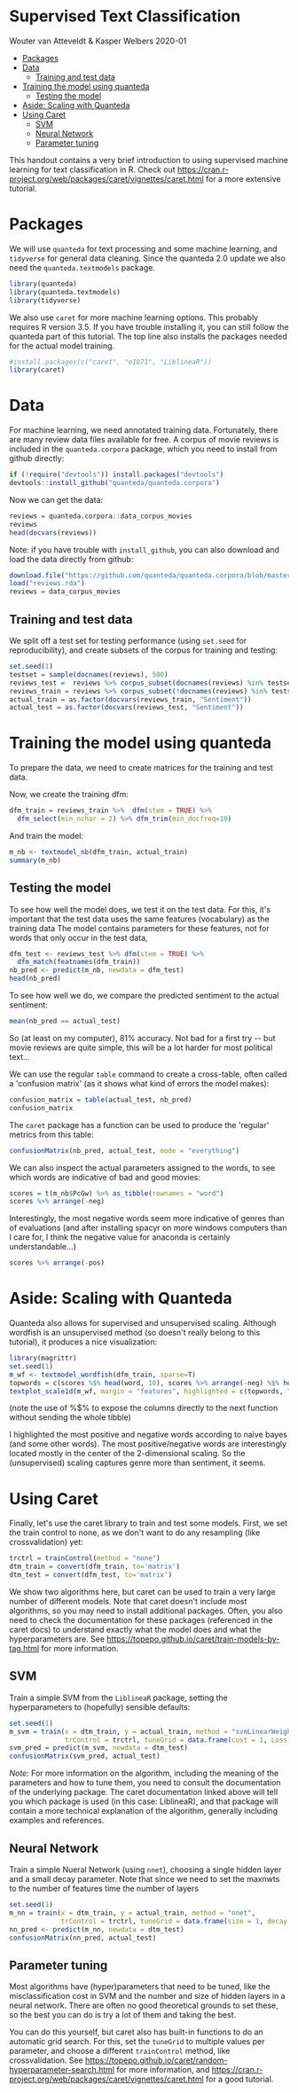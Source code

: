 Supervised Text Classification
================
Wouter van Atteveldt & Kasper Welbers
2020-01

-   [Packages](#packages)
-   [Data](#data)
    -   [Training and test data](#training-and-test-data)
-   [Training the model using quanteda](#training-the-model-using-quanteda)
    -   [Testing the model](#testing-the-model)
-   [Aside: Scaling with Quanteda](#aside-scaling-with-quanteda)
-   [Using Caret](#using-caret)
    -   [SVM](#svm)
    -   [Neural Network](#neural-network)
    -   [Parameter tuning](#parameter-tuning)

This handout contains a very brief introduction to using supervised machine learning for text classification in R. Check out <https://cran.r-project.org/web/packages/caret/vignettes/caret.html> for a more extensive tutorial.

Packages
========

We will use `quanteda` for text processing and some machine learning, and `tidyverse` for general data cleaning. Since the quanteda 2.0 update we also need the `quanteda.textmodels` package.

``` r
library(quanteda)
library(quanteda.textmodels)
library(tidyverse)
```

We also use `caret` for more machine learning options. This probably requires R version 3.5. If you have trouble installing it, you can still follow the quanteda part of this tutorial. The top line also installs the packages needed for the actual model training.

``` r
#install.packages(c("caret", "e1071", "LiblineaR"))
library(caret)
```

Data
====

For machine learning, we need annotated training data. Fortunately, there are many review data files available for free. A corpus of movie reviews is included in the `quanteda.corpora` package, which you need to install from github directly:

``` r
if (!require("devtools")) install.packages("devtools")
devtools::install_github("quanteda/quanteda.corpora")
```

Now we can get the data:

``` r
reviews = quanteda.corpora::data_corpus_movies
reviews
head(docvars(reviews))
```

Note: if you have trouble with `install_github`, you can also download and load the data directly from github:

``` r
download.file("https://github.com/quanteda/quanteda.corpora/blob/master/data/data_corpus_movies.rda?raw=true", "reviews.rda")
load("reviews.rda")
reviews = data_corpus_movies
```

Training and test data
----------------------

We split off a test set for testing performance (using `set.seed` for reproducibility), and create subsets of the corpus for training and testing:

``` r
set.seed(1)
testset = sample(docnames(reviews), 500)
reviews_test =  reviews %>% corpus_subset(docnames(reviews) %in% testset)
reviews_train = reviews %>% corpus_subset(!docnames(reviews) %in% testset)
actual_train = as.factor(docvars(reviews_train, "Sentiment"))
actual_test = as.factor(docvars(reviews_test, "Sentiment"))
```

Training the model using quanteda
=================================

To prepare the data, we need to create matrices for the training and test data.

Now, we create the training dfm:

``` r
dfm_train = reviews_train %>%  dfm(stem = TRUE) %>% 
  dfm_select(min_nchar = 2) %>% dfm_trim(min_docfreq=10)
```

And train the model:

``` r
m_nb <- textmodel_nb(dfm_train, actual_train)
summary(m_nb)
```

Testing the model
-----------------

To see how well the model does, we test it on the test data. For this, it's important that the test data uses the same features (vocabulary) as the training data The model contains parameters for these features, not for words that only occur in the test data,

``` r
dfm_test <- reviews_test %>% dfm(stem = TRUE) %>% 
  dfm_match(featnames(dfm_train))
nb_pred <- predict(m_nb, newdata = dfm_test)
head(nb_pred)
```

To see how well we do, we compare the predicted sentiment to the actual sentiment:

``` r
mean(nb_pred == actual_test)
```

So (at least on my computer), 81% accuracy. Not bad for a first try -- but movie reviews are quite simple, this will be a lot harder for most political text...

We can use the regular `table` command to create a cross-table, often called a 'confusion matrix' (as it shows what kind of errors the model makes):

``` r
confusion_matrix = table(actual_test, nb_pred)
confusion_matrix
```

The `caret` package has a function can be used to produce the 'regular' metrics from this table:

``` r
confusionMatrix(nb_pred, actual_test, mode = "everything")
```

We can also inspect the actual parameters assigned to the words, to see which words are indicative of bad and good movies:

``` r
scores = t(m_nb$PcGw) %>% as_tibble(rownames = "word")
scores %>% arrange(-neg)
```

Interestingly, the most negative words seem more indicative of genres than of evaluations (and after installing spacyr on more windows computers than I care for, I think the negative value for anaconda is certainly understandable...)

``` r
scores %>% arrange(-pos)
```

Aside: Scaling with Quanteda
============================

Quanteda also allows for supervised and unsupervised scaling. Although wordfish is an unsupervised method (so doesn't really belong to this tutorial), it produces a nice visualization:

``` r
library(magrittr)
set.seed(1)
m_wf <- textmodel_wordfish(dfm_train, sparse=T)
topwords = c(scores %$% head(word, 10), scores %>% arrange(-neg) %$% head(word, 10))
textplot_scale1d(m_wf, margin = "features", highlighted = c(topwords, "coen", "scorses", "paltrow", "shakespear"))
```

(note the use of %$% to expose the columns directly to the next function without sending the whole tibble)

I highlighted the most positive and negative words according to naive bayes (and some other words). The most positive/negative words are interestingly located mostly in the center of the 2-dimensional scaling. So the (unsupervised) scaling captures genre more than sentiment, it seems.

Using Caret
===========

Finally, let's use the caret library to train and test some models. First, we set the train control to none, as we don't want to do any resampling (like crossvalidation) yet:

``` r
trctrl = trainControl(method = "none")
dtm_train = convert(dfm_train, to='matrix')
dtm_test = convert(dfm_test, to='matrix')
```

We show two algorithms here, but caret can be used to train a very large number of different models. Note that caret doesn't include most algorithms, so you may need to install additional packages. Often, you also need to check the documentation for these packages (referenced in the caret docs) to understand exactly what the model does and what the hyperparameters are. See <https://topepo.github.io/caret/train-models-by-tag.html> for more information.

SVM
---

Train a simple SVM from the `LiblineaR` package, setting the hyperparameters to (hopefully) sensible defaults:

``` r
set.seed(1)
m_svm = train(x = dtm_train, y = actual_train, method = "svmLinearWeights2",
              trControl = trctrl, tuneGrid = data.frame(cost = 1, Loss = 0, weight = 1))
svm_pred = predict(m_svm, newdata = dtm_test)
confusionMatrix(svm_pred, actual_test)
```

*Note:* For more information on the algorithm, including the meaning of the parameters and how to tune them, you need to consult the documentation of the underlying package. The caret documentation linked above will tell you which package is used (in this case: LiblineaR), and that package will contain a more technical explanation of the algorithm, generally including examples and references.

Neural Network
--------------

Train a simple Nueral Network (using `nnet`), choosing a single hidden layer and a small decay parameter. Note that since we need to set the maxnwts to the number of features time the number of layers

``` r
set.seed(1)
m_nn = train(x = dtm_train, y = actual_train, method = "nnet", 
             trControl = trctrl, tuneGrid = data.frame(size = 1, decay = 5e-4), MaxNWts = 6000)
nn_pred <- predict(m_nn, newdata = dtm_test)
confusionMatrix(nn_pred, actual_test)
```

Parameter tuning
----------------

Most algorithms have (hyper)parameters that need to be tuned, like the misclassification cost in SVM and the number and size of hidden layers in a neural network. There are often no good theoretical grounds to set these, so the best you can do is try a lot of them and taking the best.

You can do this yourself, but caret also has built-in functions to do an automatic grid search. For this, set the `tuneGrid` to multiple values per parameter, and choose a different `trainControl` method, like crossvalidation. See <https://topepo.github.io/caret/random-hyperparameter-search.html> for more information, and <https://cran.r-project.org/web/packages/caret/vignettes/caret.html> for a good tutorial.
